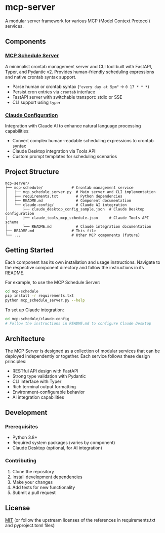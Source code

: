 # mcp-server

A modular server framework for various MCP (Model Context Protocol) services.

## Components

### [MCP Schedule Server](./mcp-schedule/README.md)

A minimalist crontab management server and CLI tool built with FastAPI, Typer, and Pydantic v2. Provides human-friendly scheduling expressions and native crontab syntax support.

- Parse human or crontab syntax (`"every day at 5pm"` → `0 17 * * *`)
- Persist cron entries via `crontab` interface
- FastAPI server with switchable transport: stdio or SSE
- CLI support using `typer`

### [Claude Configuration](./mcp-schedule/claude-config/README.md)

Integration with Claude AI to enhance natural language processing capabilities:

- Convert complex human-readable scheduling expressions to crontab syntax
- Claude Desktop integration via Tools API
- Custom prompt templates for scheduling scenarios

## Project Structure

```
mcp-server/
├── mcp-schedule/             # Crontab management service
│   ├── mcp_schedule_server.py  # Main server and CLI implementation
│   ├── requirements.txt        # Python dependencies
│   ├── README.md               # Component documentation
│   └── claude-config/          # Claude AI integration
│       ├── claude_desktop_config_sample.json  # Claude Desktop configuration
│       ├── claude_tools_mcp_schedule.json     # Claude Tools API schema
│       └── README.md           # Claude integration documentation
├── README.md                 # This file
└── ...                       # Other MCP components (future)
```

## Getting Started

Each component has its own installation and usage instructions. Navigate to the respective component directory and follow the instructions in its README.

For example, to use the MCP Schedule Server:

```bash
cd mcp-schedule
pip install -r requirements.txt
python mcp_schedule_server.py --help
```

To set up Claude integration:

```bash
cd mcp-schedule/claude-config
# Follow the instructions in README.md to configure Claude Desktop
```

## Architecture

The MCP Server is designed as a collection of modular services that can be deployed independently or together. Each service follows these design principles:

- RESTful API design with FastAPI
- Strong type validation with Pydantic
- CLI interface with Typer
- Rich terminal output formatting
- Environment-configurable behavior
- AI integration capabilities

## Development

### Prerequisites

- Python 3.8+
- Required system packages (varies by component)
- Claude Desktop (optional, for AI integration)

### Contributing

1. Clone the repository
2. Install development dependencies
3. Make your changes
4. Add tests for new functionality
5. Submit a pull request

## License

[MIT](LICENSE) (or follow the upstream licenses of the references in requirements.txt and pyproject.toml files)
